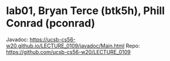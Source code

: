 # lab01, Bryan Terce (btk5h), Phill Conrad (pconrad)

Javadoc: https://ucsb-cs56-w20.github.io/LECTURE_0109/javadoc/Main.html
Repo: https://github.com/ucsb-cs56-w20/LECTURE_0109

